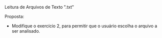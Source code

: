 Leitura de Arquivos de Texto ".txt"

Proposta:
  + Modifique o exercício 2, para permitir que o usuário escolha o arquivo a ser analisado.
